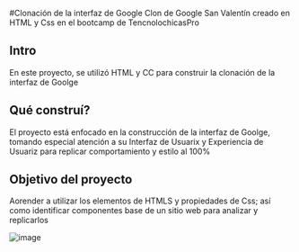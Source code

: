 #Clonación de la interfaz de Google
Clon de Google San Valentín creado en HTML y Css en el bootcamp de TencnolochicasPro

## Intro
En este proyecto, se utilizó HTML y CC para construir la clonación de la interfaz de Goolge

## Qué construí?
El proyecto está enfocado en la construcción de la interfaz de Goolge, tomando especial atención a su Interfaz de Usuarix y Experiencia de Usuariz para replicar comportamiento y estilo al 100%

## Objetivo del proyecto
Aorender a utilizar los elementos de HTMLS y propiedades de Css; así como identificar componentes base de un sitio web para analizar y replicarlos

![image](https://github.com/AmissDany/Clon-de-Google/assets/139643026/4d49bb5c-7787-4078-b0e6-d88ba5cf78c6)
